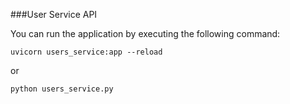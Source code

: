 ###User Service API

You can run the application by executing the following command:

`uvicorn users_service:app --reload`

or

`python users_service.py `